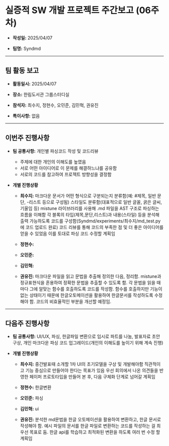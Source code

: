 # 실증적 SW 개발 프로젝트 주간보고 (06주차)
- **작성일:** 2025/04/07

- **팀명:** Syndmd

***

## 팀 활동 보고
- **활동일시:** 2025/04/07

- **장소:** 한림도서관 그룹스터디실

- **참석자:** 최수지, 정현수, 오민준, 김민혁, 권유진

- **특이사항:** 없음

***

## 이번주 진행사항
- **팀 공통사항:** 개인별 파싱코드 작성 및 코드리뷰
  - 주제에 대한 개인의 이해도를 높였음
  - 서로 어떤 아이디어로 이 문제를 해결하느냐를 공유함
  - 서로의 코드를 참고하여 프로젝트 방향성을 결정함

- **개별 진행상황**

  - **최수지:** 마크다운 문서가 어떤 형식으로 구분되는지 분류함(예: #제목, 일반 문단, -리스트 등으로 구성됨) 스타일도 분류함(대표적으로 일반 글꼴, 굵은 글씨, 기울임 등) mistune 라이브러리를 사용해 .md 파일을 AST 구조로 파싱하는 흐름을 이해함 각 블록의 타입(제목,문단,리스트)과 내용(스타일) 등을 분석해 출력 가능하도록 코드를 구성함(Syndmd/experiments/최수지/md_test.py에 코드 업로드 완료) 코드 리뷰를 통해 코드의 부족한 점 및 더 좋은 아이디어를 얻을 수 있었음 이를 토대로 파싱 코드 수정할 계획임

  - **정현수:** 

  - **오민준:** 

  - **김민혁:** 

  - **권유진:** 마크다운 파일을 읽고 문법을 추출해 정의한 다음, 정리함. mistune과 정규표현식을 혼용하여 정확한 문법을 추출할 수 있도록 함. 각 문법을 읽을 때마다 그에 알맞는 함수를 호출하도록 코드를 작성함. 함수를 호출하지만 기능이 없는 상태이기 때문에 한글오토메이션을 활용하여 한글문서를 작성하도록 수정해야 함. 코드의 비효율적인 부분을 개선할 예정임.

***

## 다음주 진행사항
- **팀 공통사항:** UI/UX, 파싱, 한글파일 변환으로 임시로 파트를 나눔, 발표자료 초안 구상, 개인 마크다운 파싱 코드 업그레이드(개인의 이해도를 높이기 위해 계속 진행)

- **개별 진행상황** 

  - **최수지:** 중간발표때 소개할 1차 UI의 초기모델을 구상 및 개발해야함 직관적이고 기능 중심으로 만들어야 한다는 목표가 있음 우선 회의에서 나온 의견들을 반영한 페이퍼 프로토타입을 만들어 본 후, 다음 구체화 단계로 넘어갈 계획임

  - **정현수:** 한글변환

  - **오민준:** 파싱

  - **김민혁:** ui

  - **권유진:** 분석한 md문법을 한글 오토메이션을 활용하여 변환하고, 한글 문서로 작성해야 함. 예시 파일의 문서를 한글 파일로 변환하는 코드를 작성하는 걸 최우선 목표로 둠. 한글 api를 학습하고 최적화된 변환을 하도록 여러 번 수정 할 계획임
